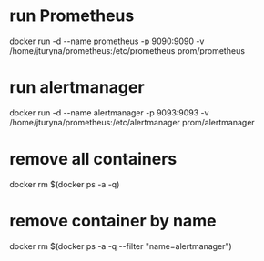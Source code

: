 # run Prometheus
docker run -d --name prometheus -p 9090:9090 -v /home/jturyna/prometheus:/etc/prometheus prom/prometheus

# run alertmanager
docker run -d --name alertmanager -p 9093:9093 -v /home/jturyna/prometheus:/etc/alertmanager prom/alertmanager

# remove all containers
docker rm $(docker ps -a -q)

# remove container by name
docker rm $(docker ps -a -q --filter "name=alertmanager")

